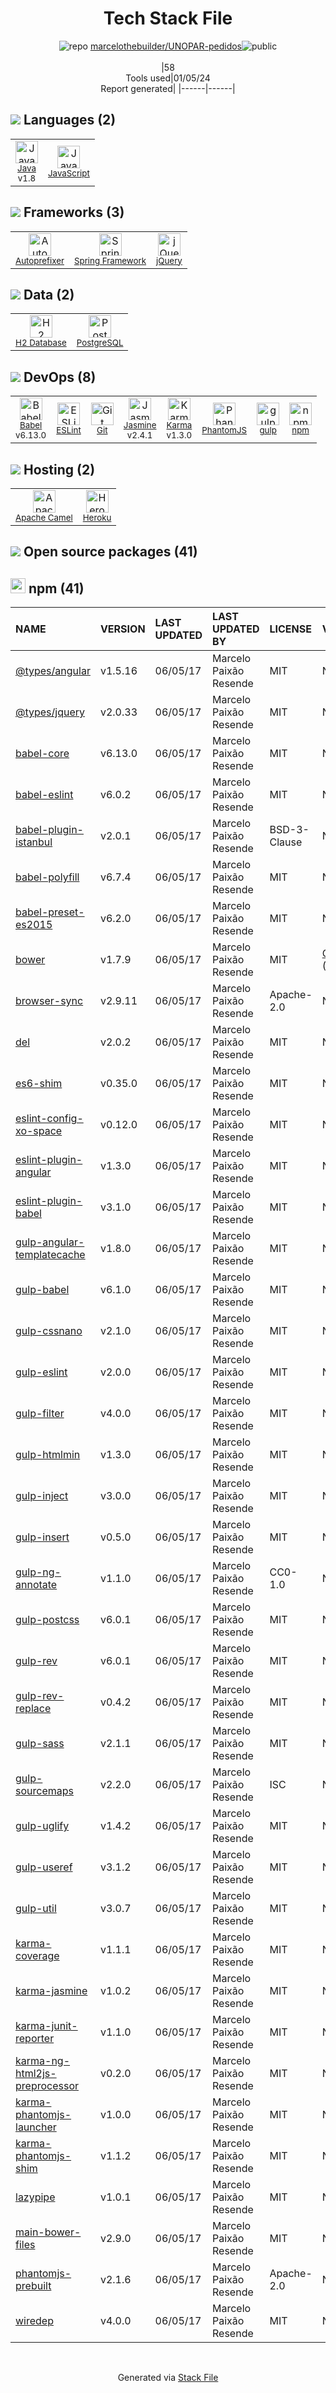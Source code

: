 <!--
&lt;--- Readme.md Snippet without images Start ---&gt;
## Tech Stack
marcelothebuilder/UNOPAR-pedidos is built on the following main stack:

- [Heroku](https://www.heroku.com) – Platform as a Service
- [Jasmine](http://jasmine.github.io/) – Javascript Testing Framework
- [gulp](http://gulpjs.com/) – JS Build Tools / JS Task Runners
- [Java](https://www.java.com) – Languages
- [jQuery](http://jquery.com/) – Javascript UI Libraries
- [PostgreSQL](http://www.postgresql.org/) – Databases
- [JavaScript](https://developer.mozilla.org/en-US/docs/Web/JavaScript) – Languages
- [Karma](http://karma-runner.github.io/) – Browser Testing
- [PhantomJS](https://phantomjs.org/) – Headless Browsers
- [Spring Framework](https://spring.io/projects/spring-framework) – Frameworks (Full Stack)
- [Autoprefixer](https://github.com/postcss/autoprefixer) – CSS Pre-processors / Extensions
- [Babel](http://babeljs.io/) – JavaScript Compilers
- [H2 Database](http://www.h2database.com/) – Databases
- [Apache Camel](https://camel.apache.org/) – Platform as a Service
- [ESLint](http://eslint.org/) – Code Review

Full tech stack [here](/techstack.md)

&lt;--- Readme.md Snippet without images End ---&gt;

&lt;--- Readme.md Snippet with images Start ---&gt;
## Tech Stack
marcelothebuilder/UNOPAR-pedidos is built on the following main stack:

- <img width='25' height='25' src='https://img.stackshare.io/service/133/3wgIDj3j.png' alt='Heroku'/> [Heroku](https://www.heroku.com) – Platform as a Service
- <img width='25' height='25' src='https://img.stackshare.io/service/831/7c0b595409af531b9cdeb07f8c513e8b.png' alt='Jasmine'/> [Jasmine](http://jasmine.github.io/) – Javascript Testing Framework
- <img width='25' height='25' src='https://img.stackshare.io/service/844/iruTC031.png' alt='gulp'/> [gulp](http://gulpjs.com/) – JS Build Tools / JS Task Runners
- <img width='25' height='25' src='https://img.stackshare.io/service/995/K85ZWV2F.png' alt='Java'/> [Java](https://www.java.com) – Languages
- <img width='25' height='25' src='https://img.stackshare.io/service/1021/lxEKmMnB_400x400.jpg' alt='jQuery'/> [jQuery](http://jquery.com/) – Javascript UI Libraries
- <img width='25' height='25' src='https://img.stackshare.io/service/1028/ASOhU5xJ.png' alt='PostgreSQL'/> [PostgreSQL](http://www.postgresql.org/) – Databases
- <img width='25' height='25' src='https://img.stackshare.io/service/1209/javascript.jpeg' alt='JavaScript'/> [JavaScript](https://developer.mozilla.org/en-US/docs/Web/JavaScript) – Languages
- <img width='25' height='25' src='https://img.stackshare.io/service/1420/TidYGd6a.png' alt='Karma'/> [Karma](http://karma-runner.github.io/) – Browser Testing
- <img width='25' height='25' src='https://img.stackshare.io/service/1832/phantomjs.png' alt='PhantomJS'/> [PhantomJS](https://phantomjs.org/) – Headless Browsers
- <img width='25' height='25' src='https://img.stackshare.io/service/2006/spring-framework-project-logo.png' alt='Spring Framework'/> [Spring Framework](https://spring.io/projects/spring-framework) – Frameworks (Full Stack)
- <img width='25' height='25' src='https://img.stackshare.io/service/2202/72d087642cfce6fef6f2dabec5bf49e8_400x400.png' alt='Autoprefixer'/> [Autoprefixer](https://github.com/postcss/autoprefixer) – CSS Pre-processors / Extensions
- <img width='25' height='25' src='https://img.stackshare.io/service/2739/-1wfGjNw.png' alt='Babel'/> [Babel](http://babeljs.io/) – JavaScript Compilers
- <img width='25' height='25' src='https://img.stackshare.io/service/3105/h2-logo_square_400x400.png' alt='H2 Database'/> [H2 Database](http://www.h2database.com/) – Databases
- <img width='25' height='25' src='https://img.stackshare.io/service/3276/xWt1RFo6_400x400.jpg' alt='Apache Camel'/> [Apache Camel](https://camel.apache.org/) – Platform as a Service
- <img width='25' height='25' src='https://img.stackshare.io/service/3337/Q4L7Jncy.jpg' alt='ESLint'/> [ESLint](http://eslint.org/) – Code Review

Full tech stack [here](/techstack.md)

&lt;--- Readme.md Snippet with images End ---&gt;
-->
<div align="center">

# Tech Stack File
![](https://img.stackshare.io/repo.svg "repo") [marcelothebuilder/UNOPAR-pedidos](https://github.com/marcelothebuilder/UNOPAR-pedidos)![](https://img.stackshare.io/public_badge.svg "public")
<br/><br/>
|58<br/>Tools used|01/05/24 <br/>Report generated|
|------|------|
</div>

## <img src='https://img.stackshare.io/languages.svg'/> Languages (2)
<table><tr>
  <td align='center'>
  <img width='36' height='36' src='https://img.stackshare.io/service/995/K85ZWV2F.png' alt='Java'>
  <br>
  <sub><a href="https://www.java.com">Java</a></sub>
  <br>
  <sub>v1.8</sub>
</td>

<td align='center'>
  <img width='36' height='36' src='https://img.stackshare.io/service/1209/javascript.jpeg' alt='JavaScript'>
  <br>
  <sub><a href="https://developer.mozilla.org/en-US/docs/Web/JavaScript">JavaScript</a></sub>
  <br>
  <sub></sub>
</td>

</tr>
</table>

## <img src='https://img.stackshare.io/frameworks.svg'/> Frameworks (3)
<table><tr>
  <td align='center'>
  <img width='36' height='36' src='https://img.stackshare.io/service/2202/72d087642cfce6fef6f2dabec5bf49e8_400x400.png' alt='Autoprefixer'>
  <br>
  <sub><a href="https://github.com/postcss/autoprefixer">Autoprefixer</a></sub>
  <br>
  <sub></sub>
</td>

<td align='center'>
  <img width='36' height='36' src='https://img.stackshare.io/service/2006/spring-framework-project-logo.png' alt='Spring Framework'>
  <br>
  <sub><a href="https://spring.io/projects/spring-framework">Spring Framework</a></sub>
  <br>
  <sub></sub>
</td>

<td align='center'>
  <img width='36' height='36' src='https://img.stackshare.io/service/1021/lxEKmMnB_400x400.jpg' alt='jQuery'>
  <br>
  <sub><a href="http://jquery.com/">jQuery</a></sub>
  <br>
  <sub></sub>
</td>

</tr>
</table>

## <img src='https://img.stackshare.io/databases.svg'/> Data (2)
<table><tr>
  <td align='center'>
  <img width='36' height='36' src='https://img.stackshare.io/service/3105/h2-logo_square_400x400.png' alt='H2 Database'>
  <br>
  <sub><a href="http://www.h2database.com/">H2 Database</a></sub>
  <br>
  <sub></sub>
</td>

<td align='center'>
  <img width='36' height='36' src='https://img.stackshare.io/service/1028/ASOhU5xJ.png' alt='PostgreSQL'>
  <br>
  <sub><a href="http://www.postgresql.org/">PostgreSQL</a></sub>
  <br>
  <sub></sub>
</td>

</tr>
</table>

## <img src='https://img.stackshare.io/devops.svg'/> DevOps (8)
<table><tr>
  <td align='center'>
  <img width='36' height='36' src='https://img.stackshare.io/service/2739/-1wfGjNw.png' alt='Babel'>
  <br>
  <sub><a href="http://babeljs.io/">Babel</a></sub>
  <br>
  <sub>v6.13.0</sub>
</td>

<td align='center'>
  <img width='36' height='36' src='https://img.stackshare.io/service/3337/Q4L7Jncy.jpg' alt='ESLint'>
  <br>
  <sub><a href="http://eslint.org/">ESLint</a></sub>
  <br>
  <sub></sub>
</td>

<td align='center'>
  <img width='36' height='36' src='https://img.stackshare.io/service/1046/git.png' alt='Git'>
  <br>
  <sub><a href="http://git-scm.com/">Git</a></sub>
  <br>
  <sub></sub>
</td>

<td align='center'>
  <img width='36' height='36' src='https://img.stackshare.io/service/831/7c0b595409af531b9cdeb07f8c513e8b.png' alt='Jasmine'>
  <br>
  <sub><a href="http://jasmine.github.io/">Jasmine</a></sub>
  <br>
  <sub>v2.4.1</sub>
</td>

<td align='center'>
  <img width='36' height='36' src='https://img.stackshare.io/service/1420/TidYGd6a.png' alt='Karma'>
  <br>
  <sub><a href="http://karma-runner.github.io/">Karma</a></sub>
  <br>
  <sub>v1.3.0</sub>
</td>

<td align='center'>
  <img width='36' height='36' src='https://img.stackshare.io/service/1832/phantomjs.png' alt='PhantomJS'>
  <br>
  <sub><a href="https://phantomjs.org/">PhantomJS</a></sub>
  <br>
  <sub></sub>
</td>

<td align='center'>
  <img width='36' height='36' src='https://img.stackshare.io/service/844/iruTC031.png' alt='gulp'>
  <br>
  <sub><a href="http://gulpjs.com/">gulp</a></sub>
  <br>
  <sub></sub>
</td>

<td align='center'>
  <img width='36' height='36' src='https://img.stackshare.io/service/1120/lejvzrnlpb308aftn31u.png' alt='npm'>
  <br>
  <sub><a href="https://www.npmjs.com/">npm</a></sub>
  <br>
  <sub></sub>
</td>

</tr>
</table>

## <img src='https://img.stackshare.io/hosting.svg'/> Hosting (2)
<table><tr>
  <td align='center'>
  <img width='36' height='36' src='https://img.stackshare.io/service/3276/xWt1RFo6_400x400.jpg' alt='Apache Camel'>
  <br>
  <sub><a href="https://camel.apache.org/">Apache Camel</a></sub>
  <br>
  <sub></sub>
</td>

<td align='center'>
  <img width='36' height='36' src='https://img.stackshare.io/service/133/3wgIDj3j.png' alt='Heroku'>
  <br>
  <sub><a href="https://www.heroku.com">Heroku</a></sub>
  <br>
  <sub></sub>
</td>

</tr>
</table>


## <img src='https://img.stackshare.io/group.svg' /> Open source packages (41)</h2>

## <img width='24' height='24' src='https://img.stackshare.io/service/1120/lejvzrnlpb308aftn31u.png'/> npm (41)

|NAME|VERSION|LAST UPDATED|LAST UPDATED BY|LICENSE|VULNERABILITIES|
|:------|:------|:------|:------|:------|:------|
|[@types/angular](https://www.npmjs.com/@types/angular)|v1.5.16|06/05/17|Marcelo Paixão Resende |MIT|N/A|
|[@types/jquery](https://www.npmjs.com/@types/jquery)|v2.0.33|06/05/17|Marcelo Paixão Resende |MIT|N/A|
|[babel-core](https://www.npmjs.com/babel-core)|v6.13.0|06/05/17|Marcelo Paixão Resende |MIT|N/A|
|[babel-eslint](https://www.npmjs.com/babel-eslint)|v6.0.2|06/05/17|Marcelo Paixão Resende |MIT|N/A|
|[babel-plugin-istanbul](https://www.npmjs.com/babel-plugin-istanbul)|v2.0.1|06/05/17|Marcelo Paixão Resende |BSD-3-Clause|N/A|
|[babel-polyfill](https://www.npmjs.com/babel-polyfill)|v6.7.4|06/05/17|Marcelo Paixão Resende |MIT|N/A|
|[babel-preset-es2015](https://www.npmjs.com/babel-preset-es2015)|v6.2.0|06/05/17|Marcelo Paixão Resende |MIT|N/A|
|[bower](https://www.npmjs.com/bower)|v1.7.9|06/05/17|Marcelo Paixão Resende |MIT|[CVE-2019-5484](https://github.com/advisories/GHSA-p6mr-pxg4-68hx) (High)|
|[browser-sync](https://www.npmjs.com/browser-sync)|v2.9.11|06/05/17|Marcelo Paixão Resende |Apache-2.0|N/A|
|[del](https://www.npmjs.com/del)|v2.0.2|06/05/17|Marcelo Paixão Resende |MIT|N/A|
|[es6-shim](https://www.npmjs.com/es6-shim)|v0.35.0|06/05/17|Marcelo Paixão Resende |MIT|N/A|
|[eslint-config-xo-space](https://www.npmjs.com/eslint-config-xo-space)|v0.12.0|06/05/17|Marcelo Paixão Resende |MIT|N/A|
|[eslint-plugin-angular](https://www.npmjs.com/eslint-plugin-angular)|v1.3.0|06/05/17|Marcelo Paixão Resende |MIT|N/A|
|[eslint-plugin-babel](https://www.npmjs.com/eslint-plugin-babel)|v3.1.0|06/05/17|Marcelo Paixão Resende |MIT|N/A|
|[gulp-angular-templatecache](https://www.npmjs.com/gulp-angular-templatecache)|v1.8.0|06/05/17|Marcelo Paixão Resende |MIT|N/A|
|[gulp-babel](https://www.npmjs.com/gulp-babel)|v6.1.0|06/05/17|Marcelo Paixão Resende |MIT|N/A|
|[gulp-cssnano](https://www.npmjs.com/gulp-cssnano)|v2.1.0|06/05/17|Marcelo Paixão Resende |MIT|N/A|
|[gulp-eslint](https://www.npmjs.com/gulp-eslint)|v2.0.0|06/05/17|Marcelo Paixão Resende |MIT|N/A|
|[gulp-filter](https://www.npmjs.com/gulp-filter)|v4.0.0|06/05/17|Marcelo Paixão Resende |MIT|N/A|
|[gulp-htmlmin](https://www.npmjs.com/gulp-htmlmin)|v1.3.0|06/05/17|Marcelo Paixão Resende |MIT|N/A|
|[gulp-inject](https://www.npmjs.com/gulp-inject)|v3.0.0|06/05/17|Marcelo Paixão Resende |MIT|N/A|
|[gulp-insert](https://www.npmjs.com/gulp-insert)|v0.5.0|06/05/17|Marcelo Paixão Resende |MIT|N/A|
|[gulp-ng-annotate](https://www.npmjs.com/gulp-ng-annotate)|v1.1.0|06/05/17|Marcelo Paixão Resende |CC0-1.0|N/A|
|[gulp-postcss](https://www.npmjs.com/gulp-postcss)|v6.0.1|06/05/17|Marcelo Paixão Resende |MIT|N/A|
|[gulp-rev](https://www.npmjs.com/gulp-rev)|v6.0.1|06/05/17|Marcelo Paixão Resende |MIT|N/A|
|[gulp-rev-replace](https://www.npmjs.com/gulp-rev-replace)|v0.4.2|06/05/17|Marcelo Paixão Resende |MIT|N/A|
|[gulp-sass](https://www.npmjs.com/gulp-sass)|v2.1.1|06/05/17|Marcelo Paixão Resende |MIT|N/A|
|[gulp-sourcemaps](https://www.npmjs.com/gulp-sourcemaps)|v2.2.0|06/05/17|Marcelo Paixão Resende |ISC|N/A|
|[gulp-uglify](https://www.npmjs.com/gulp-uglify)|v1.4.2|06/05/17|Marcelo Paixão Resende |MIT|N/A|
|[gulp-useref](https://www.npmjs.com/gulp-useref)|v3.1.2|06/05/17|Marcelo Paixão Resende |MIT|N/A|
|[gulp-util](https://www.npmjs.com/gulp-util)|v3.0.7|06/05/17|Marcelo Paixão Resende |MIT|N/A|
|[karma-coverage](https://www.npmjs.com/karma-coverage)|v1.1.1|06/05/17|Marcelo Paixão Resende |MIT|N/A|
|[karma-jasmine](https://www.npmjs.com/karma-jasmine)|v1.0.2|06/05/17|Marcelo Paixão Resende |MIT|N/A|
|[karma-junit-reporter](https://www.npmjs.com/karma-junit-reporter)|v1.1.0|06/05/17|Marcelo Paixão Resende |MIT|N/A|
|[karma-ng-html2js-preprocessor](https://www.npmjs.com/karma-ng-html2js-preprocessor)|v0.2.0|06/05/17|Marcelo Paixão Resende |MIT|N/A|
|[karma-phantomjs-launcher](https://www.npmjs.com/karma-phantomjs-launcher)|v1.0.0|06/05/17|Marcelo Paixão Resende |MIT|N/A|
|[karma-phantomjs-shim](https://www.npmjs.com/karma-phantomjs-shim)|v1.1.2|06/05/17|Marcelo Paixão Resende |MIT|N/A|
|[lazypipe](https://www.npmjs.com/lazypipe)|v1.0.1|06/05/17|Marcelo Paixão Resende |MIT|N/A|
|[main-bower-files](https://www.npmjs.com/main-bower-files)|v2.9.0|06/05/17|Marcelo Paixão Resende |MIT|N/A|
|[phantomjs-prebuilt](https://www.npmjs.com/phantomjs-prebuilt)|v2.1.6|06/05/17|Marcelo Paixão Resende |Apache-2.0|N/A|
|[wiredep](https://www.npmjs.com/wiredep)|v4.0.0|06/05/17|Marcelo Paixão Resende |MIT|N/A|

<br/>
<div align='center'>

Generated via [Stack File](https://github.com/marketplace/stack-file)

